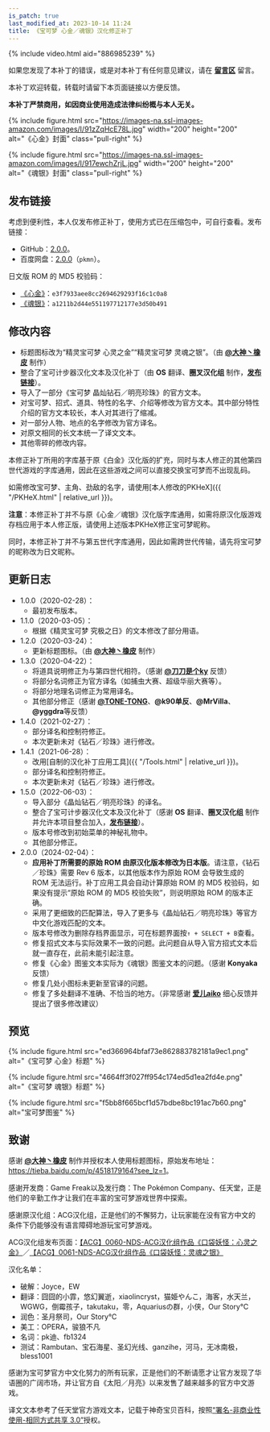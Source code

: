```yaml
---
is_patch: true
last_modified_at: 2023-10-14 11:24
title: 《宝可梦 心金／魂银》汉化修正补丁
---
```

{% include video.html aid="886985239" %}

<div class="alert alert-info" role="alert">
<p>如果您发现了本补丁的错误，或是对本补丁有任何意见建议，请在 <strong><a href="#pg-content-comment" class="alert-link">留言区</a></strong> 留言。</p>
</div>

<div class="alert alert-success" role="alert">
<p>本补丁欢迎转载，转载时请留下本页面链接以方便反馈。</p>
</div>

<div class="alert alert-danger" role="alert">
<p><strong>本补丁严禁商用，如因商业使用造成法律纠纷概与本人无关。</strong></p>
</div>

{% include figure.html src="https://images-na.ssl-images-amazon.com/images/I/91zZqHcE78L.jpg" width="200" height="200" alt="《心金》封面" class="pull-right" %}

{% include figure.html src="https://images-na.ssl-images-amazon.com/images/I/917ewchZrjL.jpg" width="200" height="200" alt="《魂银》封面" class="pull-right" %}

## 发布链接
考虑到便利性，本人仅发布修正补丁，使用方式已在压缩包中，可自行查看。发布链接：

- GitHub：[2.0.0](https://github.com/Xzonn/PokemonChineseTranslationRevise/releases/tag/v2.0.0)。
- 百度网盘：[2.0.0](https://pan.baidu.com/s/1tLhRCJjMfZJuxZSvD4I1GQ)（`pkmn`）。

日文版 ROM 的 MD5 校验码：

- [《心金》](https://datomatic.no-intro.org/index.php?page=show_record&s=28&n=4168)：`e3f7933aee8cc2694629293f16c1c0a8`
- [《魂银》](https://datomatic.no-intro.org/index.php?page=show_record&s=28&n=4169)：`a1211b2d44e551197712177e3d50b491`

## 修改内容
- 标题图标改为“精灵宝可梦 心灵之金”“精灵宝可梦 灵魂之银”。（由 **[@大神丶橡皮](https://tieba.baidu.com/home/main?un=%E5%A4%A7%E7%A5%9E%E4%B8%B6%E6%A9%A1%E7%9A%AE&ie=utf-8)** 制作）
- 整合了宝可计步器汉化文本及汉化补丁（由 **OS** 翻译、**圈叉汉化组** 制作，**[发布链接](https://bbs.oldmanemu.net/thread-18167.htm)**）。
- 导入了一部分《宝可梦 晶灿钻石／明亮珍珠》的官方文本。
- 对宝可梦、招式、道具、特性的名字、介绍等修改为官方文本。其中部分特性介绍的官方文本较长，本人对其进行了缩减。
- 对一部分人物、地点的名字修改为官方译名。
- 对原文相同的长文本统一了译文文本。
- 其他零碎的修改内容。

本修正补丁所用的字库基于原《白金》汉化版的扩充，同时与本人修正的其他第四世代游戏的字库通用，因此在这些游戏之间可以直接交换宝可梦而不出现乱码。

如需修改宝可梦、主角、劲敌的名字，请使用[本人修改的PKHeX]({{ "/PKHeX.html" | relative_url }})。

<div class="alert alert-warning" role="alert">
<p><strong>注意</strong>：本修正补丁并不与原《心金／魂银》汉化版字库通用，如需将原汉化版游戏存档应用于本人修正版，请使用上述版本PKHeX修正宝可梦昵称。</p>
<p>同时，本修正补丁并不与第五世代字库通用，因此如需跨世代传输，请先将宝可梦的昵称改为日文昵称。</p>
</div>

## 更新日志
- 1.0.0（2020-02-28）：
  - 最初发布版本。
- 1.1.0（2020-03-05）：
  - 根据《精灵宝可梦 究极之日》的文本修改了部分用语。
- 1.2.0（2020-03-24）：
  - 更新标题图标。（由 **[@大神丶橡皮](https://tieba.baidu.com/home/main?un=%E5%A4%A7%E7%A5%9E%E4%B8%B6%E6%A9%A1%E7%9A%AE&ie=utf-8)** 制作）
- 1.3.0（2020-04-22）：
  - 将道具说明修正为与第四世代相符。（感谢 **[@刀刀是个ky](https://space.bilibili.com/313754647)** 反馈）
  - 将部分名词修正为官方译名（如捕虫大赛、超级华丽大赛等）。
  - 将部分地理名词修正为常用译名。
  - 其他部分修正（感谢 **[@TONE-TONG](https://space.bilibili.com/32451014)**、**@k90单反**、**@MrVilla**、**@yggdra**等反馈）
- 1.4.0（2021-02-27）：
  - 部分译名和控制符修正。
  - 本次更新未对《钻石／珍珠》进行修改。
- 1.4.1（2021-06-28）：
  - 改用[自制的汉化补丁应用工具]({{ "/Tools.html" | relative_url }})。
  - 部分译名和控制符修正。
  - 本次更新未对《钻石／珍珠》进行修改。
- 1.5.0（2022-06-03）：
  - 导入部分《晶灿钻石／明亮珍珠》的译名。
  - 整合了宝可计步器汉化文本及汉化补丁（感谢 **OS** 翻译、**圈叉汉化组** 制作并允许本项目整合加入，**[发布链接](https://bbs.oldmanemu.net/thread-18167.htm)**）。
  - 版本号修改到初始菜单的神秘礼物中。
  - 其他部分修正。
- 2.0.0（2024-02-04）：
  - **应用补丁所需要的原始 ROM 由原汉化版本修改为日本版**。请注意，《钻石／珍珠》需要 Rev 6 版本，以其他版本作为原始 ROM 会导致生成的 ROM 无法运行。补丁应用工具会自动计算原始 ROM 的 MD5 校验码，如果没有提示“原始 ROM 的 MD5 校验失败”，则说明原始 ROM 的版本正确。
  - 采用了更细致的匹配算法，导入了更多与《晶灿钻石／明亮珍珠》等官方中文化游戏匹配的文本。
  - 版本号修改为删除存档界面显示，可在标题界面按`↑ + SELECT + B`查看。
  - 修复招式文本与实际效果不一致的问题。此问题自从导入官方招式文本后就一直存在，此前未能引起注意。
  - 修复《心金》图鉴文本实际为《魂银》图鉴文本的问题。（感谢 **Konyaka** 反馈）
  - 修复几处小图标未更新至官译的问题。
  - 修复了多处翻译不准确、不恰当的地方。（非常感谢 **[爱儿aiko](https://space.bilibili.com/101749351)** 细心反馈并提出了很多修改建议）

## 预览
{% include figure.html src="ed366964bfaf73e862883782181a9ec1.png" alt="《宝可梦 心金》标题" %}

{% include figure.html src="4664ff3f027ff954c174ed5d1ea2fd4e.png" alt="《宝可梦 魂银》标题" %}

{% include figure.html src="f5bb8f665bcf1d57bdbe8bc191ac7b60.png" alt="宝可梦图鉴" %}

## 致谢
感谢 **[@大神丶橡皮](https://tieba.baidu.com/home/main?un=%E5%A4%A7%E7%A5%9E%E4%B8%B6%E6%A9%A1%E7%9A%AE&ie=utf-8)** 制作并授权本人使用标题图标，原始发布地址：<https://tieba.baidu.com/p/4518179164?see_lz=1>。

感谢开发商：Game Freak以及发行商：The Pokémon Company、任天堂，正是他们的辛勤工作才让我们在丰富的宝可梦游戏世界中探索。

感谢原汉化组：ACG汉化组，正是他们的不懈努力，让玩家能在没有官方中文的条件下仍能够没有语言障碍地游玩宝可梦游戏。

ACG汉化组发布页面：[【ACG】0060-NDS-ACG汉化组作品《口袋妖怪：心灵之金》](http://zt.tgbus.com/acghh/Work/2010/07/02/18593618170.shtml)／[【ACG】0061-NDS-ACG汉化组作品《口袋妖怪：灵魂之银》](http://zt.tgbus.com/acghh/Work/2010/07/09/23061618359.shtml)

汉化名单：

- 破解：Joyce，EW
- 翻译：囧囧的小霏，悠幻翼逝，xiaolincryst，猫姫やんこ，海客，水天兰，WGWG，倒霉孩子，takutaku，零，Aquariusの群，小侠，Our Story℃
- 润色：圣月祭司，Our Story℃
- 美工：OPERA，骏狼不凡
- 名词：pk迪、fb1324
- 测试：Rambutan、宝石海星、圣幻光线、ganzihe，河马，无冰南极，bless1001

感谢为宝可梦官方中文化努力的所有玩家，正是他们的不断请愿才让官方发现了华语圈的广阔市场，并让官方自《太阳／月亮》以来发售了越来越多的官方中文游戏。

译文文本参考了任天堂官方游戏文本，记载于神奇宝贝百科，按照[“署名-非商业性使用-相同方式共享 3.0”](https://creativecommons.org/licenses/by-nc-sa/3.0/deed.zh)授权。